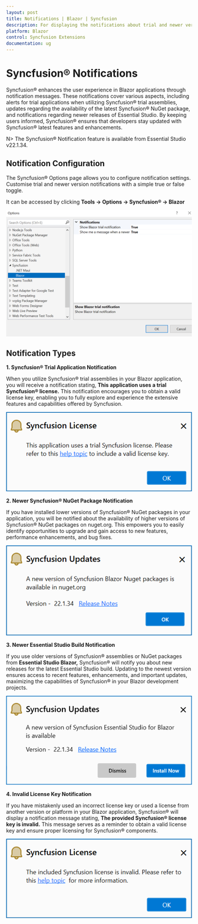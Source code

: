 ```yaml
---
layout: post
title: Notifications | Blazor | Syncfusion
description: For displaying the notifications about trial and newer version update information for Syncfusion applications.
platform: Blazor
control: Syncfusion Extensions
documentation: ug
---
```


# Syncfusion&reg; Notifications

Syncfusion&reg; enhances the user experience in Blazor applications through notification messages. These notifications cover various aspects, including alerts for trial applications when utilizing Syncfusion&reg; trial assemblies, updates regarding the availability of the latest Syncfusion&reg; NuGet package, and notifications regarding newer releases of Essential Studio. By keeping users informed, Syncfusion&reg; ensures that developers stay updated with Syncfusion&reg; latest features and enhancements.

N> The Syncfusion&reg; Notification feature is available from Essential Studio v22.1.34.

## Notification Configuration

The Syncfusion&reg; Options page allows you to configure notification settings. Customise trial and newer version notifications with a simple true or false toggle.

It can be accessed by clicking **Tools -> Options -> Syncfusion&reg; -> Blazor**

   ![Option Page](images/blazor_optionPage.png)

## Notification Types

**1. Syncfusion&reg; Trial Application Notification**

When you utilize Syncfusion&reg; trial assemblies in your Blazor application, you will receive a notification stating, **This application uses a trial Syncfusion&reg; license.** This notification encourages you to obtain a valid license key, enabling you to fully explore and experience the extensive features and capabilities offered by Syncfusion.

   ![Trial Notification](images/blazor_trial.png)

**2. Newer Syncfusion&reg; NuGet Package Notification**

If you have installed lower versions of Syncfusion&reg; NuGet packages in your application, you will be notified about the availability of higher versions of Syncfusion&reg; NuGet packages on nuget.org. This empowers you to easily identify opportunities to upgrade and gain access to new features, performance enhancements, and bug fixes.

   ![NuGet Notification](images/blazor_nuget.png)

**3. Newer Essential Studio Build Notification**

If you use older versions of Syncfusion&reg; assemblies or NuGet packages from **Essential Studio Blazor,** Syncfusion&reg; will notify you about new releases for the latest Essential Studio build. Updating to the newest version ensures access to recent features, enhancements, and important updates, maximizing the capabilities of Syncfusion&reg; in your Blazor development projects.

   ![Build Notification](images/blazor_build.png)

**4. Invalid License Key Notification**

If you have mistakenly used an incorrect license key or used a license from another version or platform in your Blazor application, Syncfusion&reg; will display a notification message stating, **The provided Syncfusion&reg; license key is invalid.** This message serves as a reminder to obtain a valid license key and ensure proper licensing for Syncfusion&reg; components.

   ![Invalid Notification](images/blazor_invalid.png)

  


